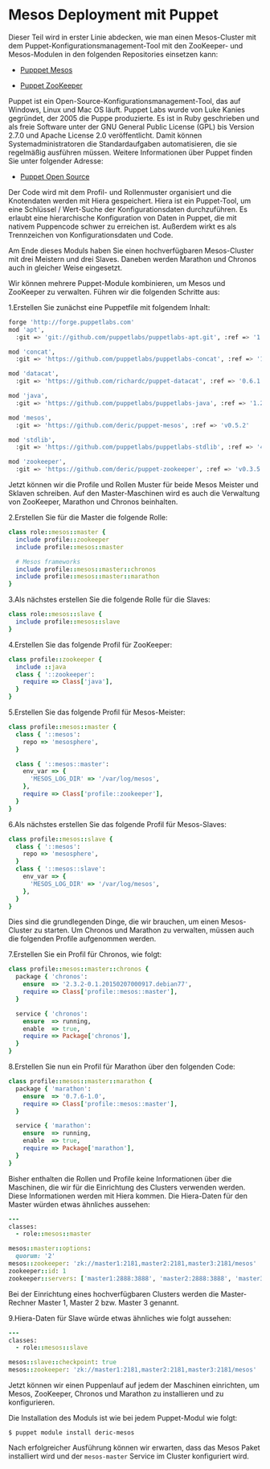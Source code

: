 # Mesos Deployment mit Puppet

Dieser Teil wird in erster Linie abdecken, wie man einen Mesos-Cluster mit dem Puppet-Konfigurationsmanagement-Tool mit den ZooKeeper- und Mesos-Modulen in den folgenden Repositories einsetzen kann:

* [Pupppet Mesos](https://github.com/deric/puppet-mesos)

* [Puppet ZooKeeper](https://github.com/deric/puppet-zookeeper)

Puppet ist ein Open-Source-Konfigurationsmanagement-Tool, das auf Windows, Linux und Mac OS läuft. Puppet Labs wurde von Luke Kanies gegründet, der 2005 die Puppe produzierte. Es ist in Ruby geschrieben und als freie Software unter der GNU General Public License (GPL) bis Version 2.7.0 und Apache License 2.0 veröffentlicht. Damit können Systemadministratoren die Standardaufgaben automatisieren, die sie regelmäßig ausführen müssen. Weitere Informationen über Puppet finden Sie unter folgender Adresse:

* [Puppet Open Source](https://puppetlabs.com/puppet/puppet-open-source)

Der Code wird mit dem Profil- und Rollenmuster organisiert und die Knotendaten werden mit Hiera gespeichert.
Hiera ist ein Puppet-Tool, um eine Schlüssel / Wert-Suche der Konfigurationsdaten durchzuführen.
Es erlaubt eine hierarchische Konfiguration von Daten in Puppet, die mit nativem Puppencode schwer zu erreichen ist.
Außerdem wirkt es als Trennzeichen von Konfigurationsdaten und Code.

Am Ende dieses Moduls haben Sie einen hochverfügbaren Mesos-Cluster mit drei Meistern und drei Slaves.
Daneben werden Marathon und Chronos auch in gleicher Weise eingesetzt.

Wir können mehrere Puppet-Module kombinieren, um Mesos und ZooKeeper zu verwalten. Führen wir die folgenden Schritte aus:

1.Erstellen Sie zunächst eine Puppetfile mit folgendem Inhalt:

```sh
forge 'http://forge.puppetlabs.com'
mod 'apt',
  :git => 'git://github.com/puppetlabs/puppetlabs-apt.git', :ref => '1.7.0'

mod 'concat',
  :git => 'https://github.com/puppetlabs/puppetlabs-concat', :ref => '1.1.2'

mod 'datacat',
  :git => 'https://github.com/richardc/puppet-datacat', :ref => '0.6.1'

mod 'java',
  :git => 'https://github.com/puppetlabs/puppetlabs-java', :ref => '1.2.0'

mod 'mesos',
  :git => 'https://github.com/deric/puppet-mesos', :ref => 'v0.5.2'

mod 'stdlib',
  :git => 'https://github.com/puppetlabs/puppetlabs-stdlib', :ref => '4.5.1'

mod 'zookeeper',
  :git => 'https://github.com/deric/puppet-zookeeper', :ref => 'v0.3.5'
```

Jetzt können wir die Profile und Rollen Muster für beide Mesos Meister und Sklaven schreiben. Auf den Master-Maschinen wird es auch die Verwaltung von ZooKeeper, Marathon und Chronos beinhalten.

2.Erstellen Sie für die Master die folgende Rolle:

```ruby
class role::mesos::master {
  include profile::zookeeper
  include profile::mesos::master

  # Mesos frameworks
  include profile::mesos::master::chronos
  include profile::mesos::master::marathon
}
```

3.Als nächstes erstellen Sie die folgende Rolle für die Slaves:

```ruby
class role::mesos::slave {
  include profile::mesos::slave
}
```

4.Erstellen Sie das folgende Profil für ZooKeeper:

```ruby
class profile::zookeeper {
  include ::java
  class { '::zookeeper':
    require => Class['java'],
  }
}
```

5.Erstellen Sie das folgende Profil für Mesos-Meister:

```ruby
class profile::mesos::master {
  class { '::mesos':
    repo => 'mesosphere',
  }

  class { '::mesos::master':
    env_var => {
      'MESOS_LOG_DIR' => '/var/log/mesos',
    },
    require => Class['profile::zookeeper'],
  }
}
```

6.Als nächstes erstellen Sie das folgende Profil für Mesos-Slaves:

```ruby
class profile::mesos::slave {
  class { '::mesos':
    repo => 'mesosphere',
  }
  class { '::mesos::slave':
    env_var => {
      'MESOS_LOG_DIR' => '/var/log/mesos',
    },
  }
}
```

Dies sind die grundlegenden Dinge, die wir brauchen, um einen Mesos-Cluster zu starten. Um Chronos und Marathon zu verwalten, müssen auch die folgenden Profile aufgenommen werden.

7.Erstellen Sie ein Profil für Chronos, wie folgt:

```ruby
class profile::mesos::master::chronos {
  package { 'chronos':
    ensure  => '2.3.2-0.1.20150207000917.debian77',
    require => Class['profile::mesos::master'],
  }

  service { 'chronos':
    ensure  => running,
    enable  => true,
    require => Package['chronos'],
  }
}
```

8.Erstellen Sie nun ein Profil für Marathon über den folgenden Code:

```ruby
class profile::mesos::master::marathon {
  package { 'marathon':
    ensure  => '0.7.6-1.0',
    require => Class['profile::mesos::master'],
  }

  service { 'marathon':
    ensure  => running,
    enable  => true,
    require => Package['marathon'],
  }
}

```

Bisher enthalten die Rollen und Profile keine Informationen über die Maschinen, die wir für die Einrichtung des Clusters verwenden werden. Diese Informationen werden mit Hiera kommen. Die Hiera-Daten für den Master würden etwas ähnliches aussehen:

```ruby
---
classes:
  - role::mesos::master

mesos::master::options:
  quorum: '2'
mesos::zookeeper: 'zk://master1:2181,master2:2181,master3:2181/mesos'
zookeeper::id: 1
zookeeper::servers: ['master1:2888:3888', 'master2:2888:3888', 'master3:2888:3888']
```

Bei der Einrichtung eines hochverfügbaren Clusters werden die Master-Rechner Master 1, Master 2 bzw. Master 3 genannt.

9.Hiera-Daten für Slave würde etwas ähnliches wie folgt aussehen:

```ruby
---
classes:
  - role::mesos::slave

mesos::slave::checkpoint: true
mesos::zookeeper: 'zk://master1:2181,master2:2181,master3:2181/mesos'
```

Jetzt können wir einen Puppenlauf auf jedem der Maschinen einrichten, um Mesos, ZooKeeper, Chronos und Marathon zu installieren und zu konfigurieren.

Die Installation des Moduls ist wie bei jedem Puppet-Modul wie folgt:

`$ puppet module install deric-mesos`

Nach erfolgreicher Ausführung können wir erwarten, dass das Mesos Paket installiert wird und der `mesos-master` Service im Cluster konfiguriert wird.